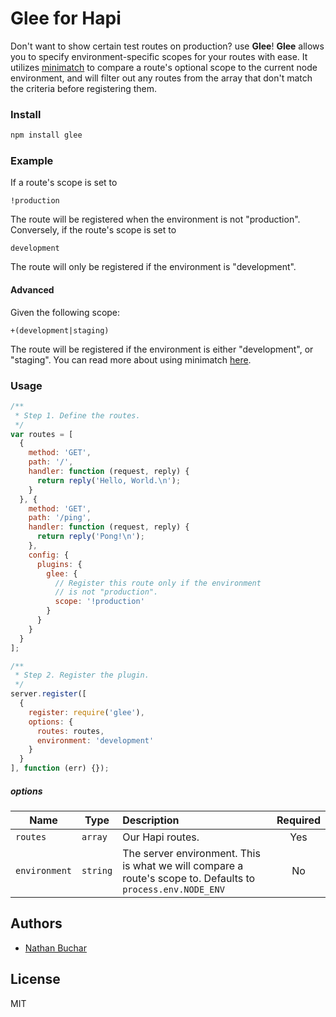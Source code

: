 # Glee for Hapi

Don't want to show certain test routes on production? use **Glee**! **Glee** allows you to specify environment-specific scopes for your routes with ease. It utilizes [minimatch](https://www.npmjs.com/package/minimatch) to compare a route's optional scope to the current node environment, and will filter out any routes from the array that don't match the criteria before registering them.


### Install

```bash
npm install glee
```


### Example

If a route's scope is set to

    !production

The route will be registered when the environment is not "production". Conversely, if the route's scope is set to

    development

The route will only be registered if the environment is "development".

#### Advanced

Given the following scope:

    +(development|staging)

The route will be registered if the environment is either "development", or "staging". You can read more about using minimatch [here](https://github.com/isaacs/minimatch).


### Usage

```javascript
/**
 * Step 1. Define the routes.
 */
var routes = [
  {
    method: 'GET',
    path: '/',
    handler: function (request, reply) {
      return reply('Hello, World.\n');
    }
  }, {
    method: 'GET',
    path: '/ping',
    handler: function (request, reply) {
      return reply('Pong!\n');
    },
    config: {
      plugins: {
        glee: {
          // Register this route only if the environment
          // is not "production".
          scope: '!production'
        }
      }
    }
  }
];

/**
 * Step 2. Register the plugin.
 */
server.register([
  {
    register: require('glee'),
    options: {
      routes: routes,
      environment: 'development'
    }
  }
], function (err) {});
```

##### options

|Name|Type|Description|Required|
|----|----|:----------|:------:|
|`routes`|`array`|Our Hapi routes.|Yes|
|`environment`|`string`|The server environment. This is what we will compare a route's scope to. Defaults to `process.env.NODE_ENV`|No|



## Authors
* [Nathan Buchar](mailto:hello@nathanbuchar.com)



## License
MIT
